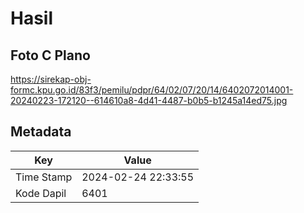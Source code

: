 # Hasil

## Foto C Plano

https://sirekap-obj-formc.kpu.go.id/83f3/pemilu/pdpr/64/02/07/20/14/6402072014001-20240223-172120--614610a8-4d41-4487-b0b5-b1245a14ed75.jpg


## Metadata

| Key        | Value               |
| ---------- | ------------------- |
| Time Stamp | 2024-02-24 22:33:55 |
| Kode Dapil | 6401                |



